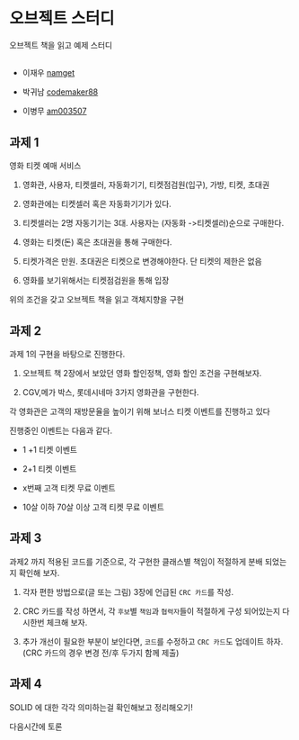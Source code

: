 # 오브젝트 스터디


오브젝트 책을 읽고 예제 스터디

## 

- 이재우 [namget](https://github.com/namget)

- 박귀남 [codemaker88](https://github.com/codemaker88)

- 이병무 [am003507](https://github.com/am003507)

## 과제 1

영화 티켓 예매 서비스

1. 영화관, 사용자, 티켓셀러, 자동화기기, 티켓점검원(입구), 가방, 티켓, 초대권

2. 영화관에는 티켓셀러 혹은 자동화기기가 있다.

3. 티켓셀러는 2명 자동기기는 3대. 사용자는 (자동화 ->티켓셀러)순으로 구매한다. 

4. 영화는 티켓(돈) 혹은 초대권을 통해 구매한다.

5. 티켓가격은 만원. 초대권은 티켓으로 변경해야한다. 단 티켓의 제한은 없음

6. 영화를 보기위해서는 티켓점검원을 통해 입장

위의 조건을 갖고 오브젝트 책을 읽고 객체지향을 구현


## 과제 2

과제 1의 구현을 바탕으로 진행한다.

1. 오브젝트 책 2장에서 보았던  영화 할인정책, 영화 할인 조건을 구현해보자.

2. CGV,메가 박스, 롯데시네마 3가지 영화관을 구현한다.

각 영화관은 고객의 재방문율을 높이기 위해  보너스 티켓 이벤트를 진행하고 있다

진행중인 이벤트는 다음과 같다.

- 1 +1 티켓 이벤트

- 2+1 티켓 이벤트 

- x번째 고객 티켓 무료 이벤트

- 10살 이하 70살 이상 고객 티켓 무료 이벤트


## 과제 3
과제2 까지 적용된 코드를 기준으로, 각 구현한 클래스별 책임이 적절하게 분배 되었는지 확인해 보자.

1. 각자 편한 방법으로(글 또는 그림) 3장에 언급된 `CRC 카드`를 작성.

2. CRC 카드를 작성 하면서, 각 `후보`별 `책임`과 `협력자`들이 적절하게 구성 되어있는지 다시한번 체크해 보자.

3. 추가 개선이 필요한 부분이 보인다면, `코드`를 수정하고 `CRC 카드`도 업데이트 하자.
(CRC 카드의 경우 변경 전/후 두가지 함께 제출)

## 과제 4

SOLID 에 대한 각각 의미하는걸 확인해보고 정리해오기! 

다음시간에 토론
